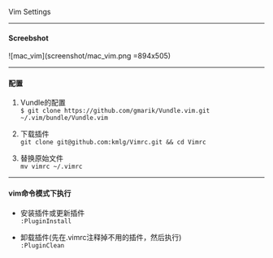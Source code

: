 Vim Settings

---

#### Screebshot

![mac_vim](screenshot/mac_vim.png =894x505)

---

#### 配置

1. Vundle的配置   
```$ git clone https://github.com/gmarik/Vundle.vim.git ~/.vim/bundle/Vundle.vim```

2. 下载插件   
```git clone git@github.com:kmlg/Vimrc.git && cd Vimrc```   

3. 替换原始文件   
```mv vimrc ~/.vimrc```

---

#### vim命令模式下执行  
     
* 安装插件或更新插件     
<code>:PluginInstall</code>
	
* 卸载插件(先在.vimrc注释掉不用的插件，然后执行)    
<code>:PluginClean</code>